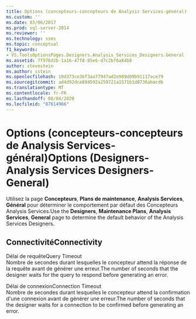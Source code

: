 ```yaml
---
title: Options (concepteurs-concepteurs de Analysis Services-général) | Microsoft Docs
ms.custom: ''
ms.date: 03/06/2017
ms.prod: sql-server-2014
ms.reviewer: ''
ms.technology: ssms
ms.topic: conceptual
f1_keywords:
- VS.ToolsOptionsPages.Designers.Analysis_Services_Designers.General
ms.assetid: 7f976d2b-1a16-47f8-85e6-d7c2bf6a84b8
author: stevestein
ms.author: sstein
ms.openlocfilehash: 10d373ce3bf3aa77947ad2e989d09b91117ace79
ms.sourcegitcommit: ad4d92dce894592a259721a1571b1d8736abacdb
ms.translationtype: MT
ms.contentlocale: fr-FR
ms.lasthandoff: 08/04/2020
ms.locfileid: "87614966"
---
```

# <a name="options-designers-analysis-services-designers-general"></a><span data-ttu-id="b608d-102">Options (concepteurs-concepteurs de Analysis Services-général)</span><span class="sxs-lookup"><span data-stu-id="b608d-102">Options (Designers-Analysis Services Designers-General)</span></span>
  <span data-ttu-id="b608d-103">Utilisez la page **Concepteurs**, **Plans de maintenance**, **Analysis Services**, **Général** pour déterminer le comportement par défaut des Concepteurs Analysis Services.</span><span class="sxs-lookup"><span data-stu-id="b608d-103">Use the **Designers**, **Maintenance Plans**, **Analysis Services**, **General** page to determine the default behavior of the Analysis Services Designers.</span></span>  
  
## <a name="connectivity"></a><span data-ttu-id="b608d-104">Connectivité</span><span class="sxs-lookup"><span data-stu-id="b608d-104">Connectivity</span></span>  
 <span data-ttu-id="b608d-105">Délai de requête</span><span class="sxs-lookup"><span data-stu-id="b608d-105">Query Timeout</span></span>  
 <span data-ttu-id="b608d-106">Nombre de secondes durant lesquelles le concepteur attend la réponse de la requête avant de générer une erreur.</span><span class="sxs-lookup"><span data-stu-id="b608d-106">The number of seconds that the designer waits for the query to respond before generating an error.</span></span>  
  
 <span data-ttu-id="b608d-107">Délai de connexion</span><span class="sxs-lookup"><span data-stu-id="b608d-107">Connection Timeout</span></span>  
 <span data-ttu-id="b608d-108">Nombre de secondes durant lesquelles le concepteur attend la confirmation d'une connexion avant de générer une erreur.</span><span class="sxs-lookup"><span data-stu-id="b608d-108">The number of seconds that the designer waits for a connection to be confirmed before generating an error.</span></span>  
  
  
